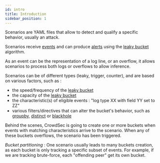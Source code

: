 ```yaml
---
id: intro
title: Introduction
sidebar_position: 1
---
```


Scenarios are YAML files that allow to detect and qualify a specific behavior, usually an attack.

Scenarios receive [events](/docs/concepts#events) and can produce [alerts](/docs/concepts#alerts) using the [leaky bucket](https://en.wikipedia.org/wiki/Leaky_bucket) algorithm.

As an event can be the representation of a log line, or an overflow, it  allows scenarios to process both logs or overflows to allow inference.

Scenarios can be of different types (leaky, trigger, counter), and are based on various factors, such as :

  - the speed/frequency of the [leaky bucket](https://en.wikipedia.org/wiki/Leaky_bucket)
  - the capacity of the [leaky bucket](https://en.wikipedia.org/wiki/Leaky_bucket)
  - the characteristic(s) of eligible events : "log type XX with field YY set to ZZ"
  - various filters/directives that can alter the bucket's behavior, such as [groupby](/docs/scenarios/format#groupby), [distinct](/docs/scenarios/format#distinct) or [blackhole](/docs/scenarios/format#blackhole)

Behind the scenes, CrowdSec is going to create one or more buckets when events with matching characteristics arrive to the scenario. When any of these buckets overflows, the scenario has been triggered.

_Bucket partitioning_ : One scenario usually leads to many buckets creation, as each bucket is only tracking a specific subset of events. For example, if we are tracking brute-force, each "offending peer" get its own bucket.


